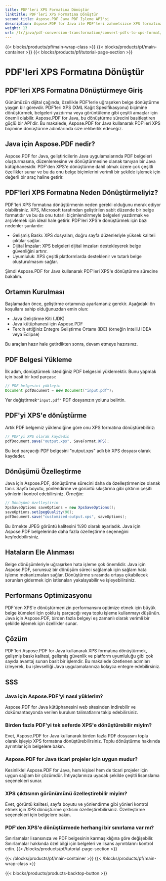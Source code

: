 ```yaml
---
title: PDF'leri XPS Formatına Dönüştür
linktitle: PDF'leri XPS Formatına Dönüştür
second_title: Aspose.PDF Java PDF İşleme API'si
description: Aspose.PDF for Java ile PDF'leri zahmetsizce XPS formatına dönüştürün. Gelişmiş Yazdırma, Güvenlik ve Uyumluluğun kilidini açın.
weight: 13
url: /tr/java/pdf-conversion-transformation/convert-pdfs-to-xps-format/
---
```


{{< blocks/products/pf/main-wrap-class >}}
{{< blocks/products/pf/main-container >}}
{{< blocks/products/pf/tutorial-page-section >}}

# PDF'leri XPS Formatına Dönüştür


## PDF'leri XPS Formatına Dönüştürmeye Giriş

Günümüzün dijital çağında, özellikle PDF'lerle uğraşırken belge dönüştürme yaygın bir görevdir. PDF'leri XPS (XML Kağıt Spesifikasyonu) biçimine dönüştürmek, belgeleri yazdırma veya görüntüleme gibi çeşitli amaçlar için önemli olabilir. Aspose.PDF for Java, bu dönüştürme sürecini basitleştiren güçlü bir API'dir. Bu makalede, Aspose.PDF for Java kullanarak PDF'leri XPS biçimine dönüştürme adımlarında size rehberlik edeceğiz.

## Java için Aspose.PDF nedir?

Aspose.PDF for Java, geliştiricilerin Java uygulamalarında PDF belgeleri oluşturmasına, düzenlemesine ve dönüştürmesine olanak tanıyan bir Java kütüphanesidir. PDF'den XPS'e dönüştürme dahil olmak üzere çok çeşitli özellikler sunar ve bu da onu belge biçimlerini verimli bir şekilde işlemek için değerli bir araç haline getirir.

## PDF'leri XPS Formatına Neden Dönüştürmeliyiz?

PDF'leri XPS formatına dönüştürmenin neden gerekli olduğunu merak ediyor olabilirsiniz. XPS, Microsoft tarafından geliştirilen sabit düzende bir belge formatıdır ve bu da onu tutarlı biçimlendirmeyle belgeleri yazdırmak ve arşivlemek için ideal hale getirir. PDF'leri XPS'e dönüştürmek için bazı nedenler şunlardır:

- Gelişmiş Baskı: XPS dosyaları, doğru sayfa düzenleriyle yüksek kaliteli çıktılar sağlar.
- Dijital İmzalar: XPS belgeleri dijital imzaları destekleyerek belge güvenliğini artırır.
- Uyumluluk: XPS çeşitli platformlarda desteklenir ve tutarlı belge oluşturulmasını sağlar.

Şimdi Aspose.PDF for Java kullanarak PDF'leri XPS'e dönüştürme sürecine bakalım.

## Ortamın Kurulması

Başlamadan önce, geliştirme ortamınızı ayarlamanız gerekir. Aşağıdaki ön koşullara sahip olduğunuzdan emin olun:

- Java Geliştirme Kiti (JDK)
- Java kütüphanesi için Aspose.PDF
- Tercih ettiğiniz Entegre Geliştirme Ortamı (IDE) (örneğin IntelliJ IDEA veya Eclipse)

Bu araçları hazır hale getirdikten sonra, devam etmeye hazırsınız.

## PDF Belgesi Yükleme

İlk adım, dönüştürmek istediğiniz PDF belgesini yüklemektir. Bunu yapmak için basit bir kod parçası:

```java
// PDF belgesini yükleyin
Document pdfDocument = new Document("input.pdf");
```

 Yer değiştirmek`"input.pdf"` PDF dosyanızın yolunu belirtin.

## PDF'yi XPS'e dönüştürme

Artık PDF belgemiz yüklendiğine göre onu XPS formatına dönüştürebiliriz:

```java
// PDF'yi XPS olarak kaydedin
pdfDocument.save("output.xps", SaveFormat.XPS);
```

Bu kod parçacığı PDF belgesini "output.xps" adlı bir XPS dosyası olarak kaydeder.

## Dönüşümü Özelleştirme

Java için Aspose.PDF, dönüştürme sürecini daha da özelleştirmenize olanak tanır. Sayfa boyutu, yönlendirme ve görüntü sıkıştırma gibi çıktının çeşitli yönlerini kontrol edebilirsiniz. Örneğin:

```java
// Dönüşümü özelleştirin
XpsSaveOptions saveOptions = new XpsSaveOptions();
saveOptions.setJpegQuality(90);
pdfDocument.save("customized-output.xps", saveOptions);
```

Bu örnekte JPEG görüntü kalitesini %90 olarak ayarladık. Java için Aspose.PDF belgelerinde daha fazla özelleştirme seçeneğini keşfedebilirsiniz.

## Hataların Ele Alınması

Belge dönüşümleriyle uğraşırken hata işleme çok önemlidir. Java için Aspose.PDF, sorunsuz bir dönüşüm süreci sağlamak için sağlam hata işleme mekanizmaları sağlar. Dönüştürme sırasında ortaya çıkabilecek sorunları gidermek için istisnaları yakalayabilir ve işleyebilirsiniz.

## Performans Optimizasyonu

PDF'den XPS'e dönüştürmenizin performansını optimize etmek için büyük belge kümeleri için çoklu iş parçacığı veya toplu işleme kullanmayı düşünün. Java için Aspose.PDF, birden fazla belgeyi eş zamanlı olarak verimli bir şekilde işlemek için özellikler sunar.

## Çözüm

PDF'leri Aspose.PDF for Java kullanarak XPS formatına dönüştürmek, gelişmiş baskı kalitesi, gelişmiş güvenlik ve platform uyumluluğu gibi çok sayıda avantaj sunan basit bir işlemdir. Bu makalede özetlenen adımları izleyerek, bu işlevselliği Java uygulamalarınıza kolayca entegre edebilirsiniz.

## SSS

### Java için Aspose.PDF'yi nasıl yüklerim?

Aspose.PDF for Java kütüphanesini web sitesinden indirebilir ve dokümantasyonda verilen kurulum talimatlarını takip edebilirsiniz.

### Birden fazla PDF'yi tek seferde XPS'e dönüştürebilir miyim?

Evet, Aspose.PDF for Java kullanarak birden fazla PDF dosyasını toplu olarak işleyip XPS formatına dönüştürebilirsiniz. Toplu dönüştürme hakkında ayrıntılar için belgelere bakın.

### Aspose.PDF for Java ticari projeler için uygun mudur?

Kesinlikle! Aspose.PDF for Java, hem kişisel hem de ticari projeler için uygun sağlam bir çözümdür. İhtiyaçlarınıza uyacak şekilde çeşitli lisanslama seçenekleri sunar.

### XPS çıktısının görünümünü özelleştirebilir miyim?

Evet, görüntü kalitesi, sayfa boyutu ve yönlendirme gibi yönleri kontrol etmek için XPS dönüştürme çıktısını özelleştirebilirsiniz. Özelleştirme seçenekleri için belgelere bakın.

### PDF'den XPS'e dönüştürmede herhangi bir sınırlama var mı?

Sınırlamalar lisansınıza ve PDF belgesinin karmaşıklığına göre değişebilir. Sınırlamalar hakkında özel bilgi için belgeleri ve lisans ayrıntılarını kontrol edin.
{{< /blocks/products/pf/tutorial-page-section >}}

{{< /blocks/products/pf/main-container >}}
{{< /blocks/products/pf/main-wrap-class >}}

{{< blocks/products/products-backtop-button >}}
